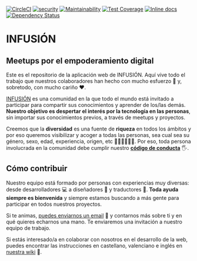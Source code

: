[![CircleCI](https://circleci.com/gh/infusionvlc/infusion/tree/master.svg?style=svg)](https://circleci.com/gh/infusionvlc/infusion/tree/master)
[![security](https://hakiri.io/github/infusionvlc/infusion/master.svg)](https://hakiri.io/github/infusionvlc/infusion/master) [![Maintainability](https://api.codeclimate.com/v1/badges/ba2c255c923866e968db/maintainability)](https://codeclimate.com/github/infusionvlc/infusion/maintainability) [![Test Coverage](https://api.codeclimate.com/v1/badges/ba2c255c923866e968db/test_coverage)](https://codeclimate.com/github/infusionvlc/infusion/test_coverage) [![Inline docs](http://inch-ci.org/github/infusionvlc/infusion.svg?branch=master)](http://inch-ci.org/github/infusionvlc/infusion) [![Dependency Status](https://beta.gemnasium.com/badges/github.com/infusionvlc/infusion.svg)](https://beta.gemnasium.com/projects/github.com/infusionvlc/infusion)

# INFUSIÓN
## Meetups por el empoderamiento digital
Este es el repositorio de la aplicación web de INFUSIÓN. Aquí vive todo el trabajo que nuestros colaboradores han hecho con mucho esfuerzo 💪 y, sobretodo, con mucho cariño ❤️.

[INFUSIÓN](http://www.infusionvlc.com) es una comunidad en la que todo el mundo está invitado a participar para compartir sus conocimientos y aprender de los/las demás. **Nuestro objetivo es despertar el interés por la tecnología en las personas**, sin importar sus conocimientos previos, a través de meetups y proyectos.

Creemos que la **diversidad** es una fuente de **riqueza** en todos los ámbitos y por eso queremos visibilizar y acoger a todas las personas, sea cual sea su género, sexo, edad, experiencia, origen, etc 👱🧔🏽👨‍🌾👵. Por eso, toda persona involucrada en la comunidad debe cumplir nuestro **[código de conducta](http://www.infusionvlc.com/reglas)** 🖐️.

## Cómo contribuir
Nuestro equipo está formado por personas con experiencias muy diversas: desde desarrolladores 💻 a diseñadores 🎨 y traductores 💬. **Toda ayuda siempre es bienvenida** y siempre estamos buscando a más gente para participar en todos nuestros proyectos.

Si te animas, [puedes enviarnos un email](mailto:hola@infusionvlc.com) 📮 y contarnos más sobre ti y en qué quieres echarnos una mano. Te enviaremos una invitación a nuestro equipo de trabajo.

Si estás interesado/a en colaborar con nosotros en el desarrollo de la web, puedes encontrar las instrucciones en castellano, valenciano e inglés en [nuestra wiki](https://github.com/infusionvlc/infusion/wiki) 📓.

